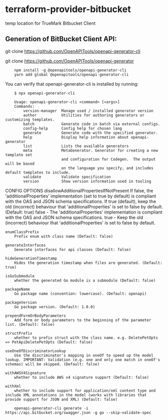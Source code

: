 # terraform-provider-bitbucket
temp location for TrueMark Bitbucket Client


## Generation of BitBucket Client API: 

git clone https://github.com/OpenAPITools/openapi-generator-cli

git clone https://github.com/OpenAPITools/openapi-generator
 
```
    npm install -g @openapitools/openapi-generator-cli
    yarn add global @openapitools/openapi-generator-cli
``` 

You can verify that openapi-generator-cli is installed by running:
```
    $ npx openapi-generator-cli

    Usage: openapi-generator-cli <command> [<args>]
    Commands:
        version-manager  Manage used / installed generator version
        author           Utilities for authoring generators or customizing templates.
        batch            Generate code in batch via external configs.
        config-help      Config help for chosen lang
        generate         Generate code with the specified generator.
        help             Display help information about openapi-generator
        list             Lists the available generators
        meta             MetaGenerator. Generator for creating a new template set 
                         and configuration for Codegen.  The output will be based 
                         on the language you specify, and includes default templates to include.
        validate         Validate specification
        version          Show version information used in tooling
```

CONFIG OPTIONS
	disallowAdditionalPropertiesIfNotPresent
	    If false, the 'additionalProperties' implementation (set to true by default) is compliant with the OAS and JSON schema specifications. 
        If true (default), keep the old (incorrect) behaviour that 'additionalProperties' is set to false by default. (Default: true)
	        false - The 'additionalProperties' implementation is compliant with the OAS and JSON schema specifications.
	        true - Keep the old (incorrect) behaviour that 'additionalProperties' is set to false by default.

	enumClassPrefix
	    Prefix enum with class name (Default: false)

	generateInterfaces
	    Generate interfaces for api classes (Default: false)

	hideGenerationTimestamp
	    Hides the generation timestamp when files are generated. (Default: true)

	isGoSubmodule
	    whether the generated Go module is a submodule (Default: false)

	packageName
	    Go package name (convention: lowercase). (Default: openapi)

	packageVersion
	    Go package version. (Default: 1.0.0)

	prependFormOrBodyParameters
	    Add form or body parameters to the beginning of the parameter list. (Default: false)

	structPrefix
	    whether to prefix struct with the class name. e.g. DeletePetOpts => PetApiDeletePetOpts (Default: false)

	useOneOfDiscriminatorLookup
	    Use the discriminator's mapping in oneOf to speed up the model lookup. IMPORTANT: Validation (e.g. one and only one match in oneOf's schemas) will be skipped. (Default: false)

	withAWSV4Signature
	    whether to include AWS v4 signature support (Default: false)

	withXml
	    whether to include support for application/xml content type and include XML annotations in the model (works with libraries that provide support for JSON and XML) (Default: false)



```
    openapi-generator-cli generate -i https://api.bitbucket.org/swagger.json -g go --skip-validate-spec
```
